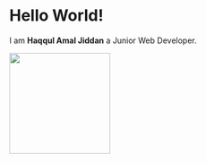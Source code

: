 # Hello World!

I am **Haqqul Amal Jiddan** a Junior Web Developer.<br>

<p align="left">
<a href="https://github.com/haqqulamal">
  <img height="180em" src="https://github-readme-stats-eight-theta.vercel.app/api?username=penuliscode&show_icons=true&theme=algolia&include_all_commits=true&count_private=true"/>
</a>
</p>
